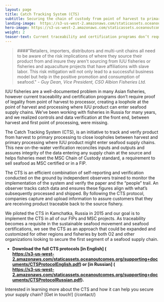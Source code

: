 ```yaml
---
layout: page 
title: Catch Tracking System (CTS)
subtitle: Securing the chain of custody from point of harvest to primary processor
landing-image: 	https://s3-us-west-2.amazonaws.com/staticassets.oceanoutcomes.org/rollover+images/catchtrackinghover.jpg
hero-image: https://s3-us-west-2.amazonaws.com/staticassets.oceanoutcomes.org/hero+photos/catchtrackinghero.jpg
weight: 2
teaser-text: Current traceability and certification programs don’t require proof of legality from point of harvest to processor, creating a loophole at the point of harvest and processing where IUU product can enter seafood supply chains. That’s where the CTS comes in.
---
```

> ####"Retailers, importers, distributors and multi-unit chains all need to be aware of the risk implications of where they source their product from and insure they aren't sourcing from IUU fisheries or fisheries and aquaculture projects that have affiliations with slave labor. This risk mitigation will not only lead to a successful business model but help in the positive promotion and consumption of seafood." - *Guy Dean, Vice President, CSO Albion Fisheries Ltd.*

IUU fisheries are a well-documented problem in many Asian fisheries, however current traceability and certification programs don’t require proof of legality from point of harvest to processor, creating a loophole at the point of harvest and processing where IUU product can enter seafood supply chains. We’ve been working with fisheries in Russia for many years, and we realized controls and data verification at the front end, between harvest and first point of processing, were missing. 

The Catch Tracking System (CTS), is an initiative to track and verify product from harvest to primary processing to close loopholes between harvest and primary processing where IUU product might enter seafood supply chains. This new on-the-water verification reconciles inputs and outputs and assures integrity of the data entering any supply chain at the source and helps fisheries meet the MSC Chain of Custody standard, a requirement to sell seafood as MSC certified or in a FIP.

The CTS is an efficient combination of self-reporting and verification conducted on the ground by independent observers trained to monitor the implementation of the system and verify the paper and the “people” trail. An observer tracks catch data and ensures these figures align with what’s subsequently processed and shipped. By following the CTS protocol, companies capture and upload information to assure customers that they are receiving product traceable back to the source fishery.

We piloted the CTS in Kamchatka, Russia in 2015 and our goal is to implement the CTS in all of our FIPs and MSC projects. As traceability becomes a requisite in the sustainable seafood movement and seafood certifications, we see the CTS as an approach that could be expanded and customized for other regions and fisheries by both O2 and other organizations looking to secure the first segment of a seafood supply chain. 

* **Download the full CTS protocols [in English] (	
https://s3-us-west-2.amazonaws.com/staticassets.oceanoutcomes.org/supporting+documents/CTSProtocolEnglish.pdf) or [in Russian] (	
https://s3-us-west-2.amazonaws.com/staticassets.oceanoutcomes.org/supporting+documents/CTSProtocolRussian.pdf).**

Interested in learning more about the CTS and how it can help you secure your supply chain? [Get in touch!] (/contact/)
